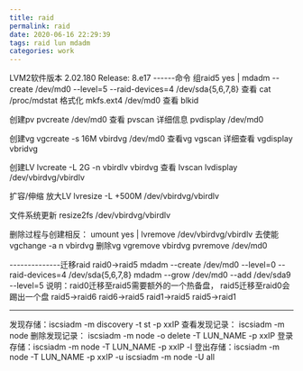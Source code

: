 ```yaml
---
title: raid
permalink: raid
date: 2020-06-16 22:29:39
tags: raid lun mdadm
categories: work
---
```


LVM2软件版本 2.02.180 Release: 8.e17
------命令
组raid5
yes | mdadm --create /dev/md0 --level=5 --raid-devices=4 /dev/sda{5,6,7,8}
查看
cat /proc/mdstat
格式化
mkfs.ext4 /dev/md0
查看
blkid

创建pv
pvcreate /dev/md0
查看
pvscan
详细信息
pvdisplay /dev/md0

创建vg
vgcreate -s 16M vbirdvg /dev/md0
查看vg
vgscan
详细查看
vgdisplay vbridvg

创建LV
lvcreate -L 2G -n vbirdlv vbirdvg
查看
lvscan
lvdisplay /dev/vbirdvg/vbirdlv

扩容/伸缩
放大LV
lvresize -L +500M /dev/vbirdvg/vbirdlv

文件系统更新
resize2fs /dev/vbirdvg/vbirdlv

删除过程与创建相反：
umount
yes | lvremove /dev/vbirdvg/vbirdlv
去使能
vgchange -a n vbirdvg
删除vg
vgremove vbirdvg
pvremove /dev/md0

--------------迁移raid
raid0->raid5
mdadm --create /dev/md0 --level=0 --raid-devices=4 /dev/sda{5,6,7,8}
mdadm --grow /dev/md0 --add /dev/sda9 --level=5
说明：raid0迁移至raid5需要额外的一个热备盘，
      raid5迁移至raid0会踢出一个盘
      raid5->raid6
      raid6->raid5
      raid1->raid5
      raid5->raid1


----------------
发现存储：iscsiadm -m discovery -t st -p xxIP
查看发现记录： iscsiadm -m node
删除发现记录： iscsiadm -m node -o delete -T LUN_NAME -p xxIP
登录存储：iscsiadm -m node -T LUN_NAME -p xxIP -l
登出存储：iscsiadm -m node -T LUN_NAME -p xxIP -u
          iscsiadm -m node -U all
